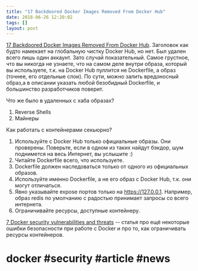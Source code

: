 ```yaml
---
title: "17 Backdoored Docker Images Removed From Docker Hub"
date: 2018-06-26 12:20:02
tags: []
layout: post
---
```


[17 Backdoored Docker Images Removed From Docker Hub](https://www.bleepingcomputer.com/news/security/17-backdoored-docker-images-removed-from-docker-hub/). Заголовок как будто намекает на глобальную чистку Docker Hub, но нет. Был удален всего лишь один аккаунт. Зато случай показательный. Самое грустное, что вы никогда не узнаете, что на самом деле внутри образа, который вы используете, т.к. на Docker Hub пуллится не Dockerfile, а образ (точнее, его отдельные слои). По сути, можно залить вредоносный образ,а в описании указать любой безобидный Dockerfile, и большинство разработчиков поверит.

Что же было в удаленных с хаба образах?

1. Reverse Shells
2. Майнеры

Как работать с контейнерами секьюрно?

1. Используйте с Docker Hub только официальные образы. Они проверены. Поверьте, если в одном из таких найдут бэкдор, шум поднимется на весь Интернет, вы услышите :)
2. Читайте Dockerfile всего, что используете.
3. Dockerfile должен наследоваться только от одного из официальных образов.
4. Используйте именно Dockerfile, а не его образ с Docker Hub, т.к. они могут отличаться.
5. Явно указывайте expose портов только на <https://127.0.0.1>. Например, образ redis по умолчанию с радостью принимает запросы со всего интернета.
6. Ограничивайте ресурсы, доступные контейнеру.

[7 Docker security vulnerabilities and threats](https://sysdig.com/blog/7-docker-security-vulnerabilities/) -- статья про ещё некоторые ошибки безопасности при работе с Docker и про то, как ограничивать ресурсы контейнеров.

# docker #security #article #news
